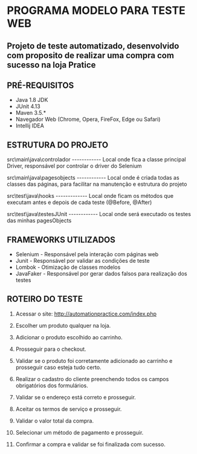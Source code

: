 
# PROGRAMA MODELO PARA TESTE WEB 


## Projeto de teste automatizado, desenvolvido com proposito de realizar uma compra com sucesso na loja Pratice


## PRÉ-REQUISITOS

*   Java 1.8 JDK
*   JUnit 4.13
*   Maven 3.5.*
*   Navegador Web (Chrome, Opera, FireFox, Edge ou Safari)
*   Intellij IDEA


## ESTRUTURA DO PROJETO


src\main\java\controlador 		------------  Local onde fica a classe principal Driver, responsável por controlar o driver do Selenium
           
               
src\main\java\pagesobjects  ------------  Local onde é criada todas as classes das páginas, para facilitar na manutenção e estrutura do projeto      


src\test\java\hooks        -------------  Local onde ficam os métodos que executam antes e depois de cada teste (@Before, @After)  


src\test\java\testesJUnit  ------------   Local onde será executado os testes das minhas pagesObjects                                                      	

    

## FRAMEWORKS UTILIZADOS

* Selenium - Responsável pela interação com páginas web
* Junit - Responsável por validar as condições de teste
* Lombok - Otimização de classes modelos
* JavaFaker - Responsável por gerar dados falsos para realização dos testes

## ROTEIRO DO TESTE

1. Acessar o site: http://automationpractice.com/index.php

2. Escolher um produto qualquer na loja.

3. Adicionar o produto escolhido ao carrinho.

4. Prosseguir para o checkout.

5. Validar se o produto foi corretamente adicionado ao carrinho e prosseguir caso esteja tudo certo.

6. Realizar o cadastro do cliente preenchendo todos os campos obrigatórios dos formulários.

7. Validar se o endereço está correto e prosseguir.

8. Aceitar os termos de serviço e prosseguir.

9. Validar o valor total da compra.

10. Selecionar um método de pagamento e prosseguir.

11. Confirmar a compra e validar se foi finalizada com sucesso.

